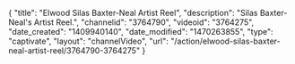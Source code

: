 {
    "title": "Elwood Silas Baxter-Neal Artist Reel",
    "description": "Silas Baxter-Neal's Artist Reel.",
    "channelid": "3764790",
    "videoid": "3764275",
    "date_created": "1409940140",
    "date_modified": "1470263855",
    "type": "captivate",
    "layout": "channelVideo",
    "url": "\/action\/elwood-silas-baxter-neal-artist-reel\/3764790-3764275"
}
